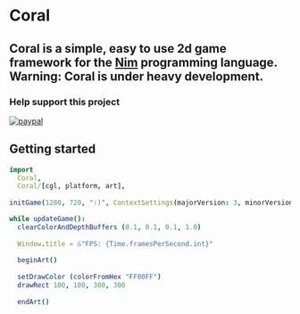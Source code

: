 # Coral

## Coral is a simple, easy to use 2d game framework for the [Nim](https://nim-lang.org) programming language. Warning: Coral is under heavy development.

### Help support this project

[![paypal](https://www.paypalobjects.com/en_US/i/btn/btn_donateCC_LG.gif)](https://www.paypal.com/cgi-bin/webscr?cmd=_s-xclick&hosted_button_id=H5PC5ZLB4GMPE)

## Getting started
```nim
import
  Coral,
  Coral/[cgl, platform, art],
  
initGame(1280, 720, ":)", ContextSettings(majorVersion: 3, minorVersion: 3, core: true))

while updateGame():
  clearColorAndDepthBuffers (0.1, 0.1, 0.1, 1.0)
  
  Window.title = &"FPS: {Time.framesPerSecond.int}"
  
  beginArt()
  
  setDrawColor (colorFromHex "FF00FF")
  drawRect 100, 100, 300, 300
  
  endArt()
```
